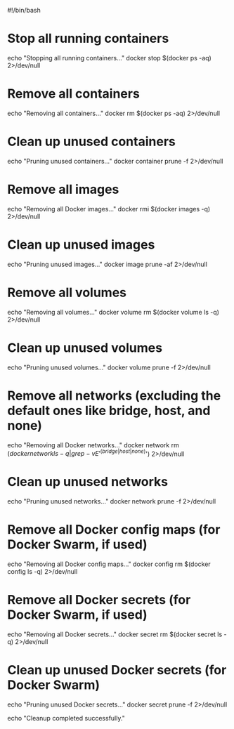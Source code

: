 
#!/bin/bash

# Stop all running containers
echo "Stopping all running containers..."
docker stop $(docker ps -aq) 2>/dev/null

# Remove all containers
echo "Removing all containers..."
docker rm $(docker ps -aq) 2>/dev/null

# Clean up unused containers
echo "Pruning unused containers..."
docker container prune -f 2>/dev/null

# Remove all images
echo "Removing all Docker images..."
docker rmi $(docker images -q) 2>/dev/null

# Clean up unused images
echo "Pruning unused images..."
docker image prune -af 2>/dev/null

# Remove all volumes
echo "Removing all volumes..."
docker volume rm $(docker volume ls -q) 2>/dev/null

# Clean up unused volumes
echo "Pruning unused volumes..."
docker volume prune -f 2>/dev/null

# Remove all networks (excluding the default ones like bridge, host, and none)
echo "Removing all Docker networks..."
docker network rm $(docker network ls -q | grep -vE '^(bridge|host|none)$') 2>/dev/null

# Clean up unused networks
echo "Pruning unused networks..."
docker network prune -f 2>/dev/null

# Remove all Docker config maps (for Docker Swarm, if used)
echo "Removing all Docker config maps..."
docker config rm $(docker config ls -q) 2>/dev/null

# Remove all Docker secrets (for Docker Swarm, if used)
echo "Removing all Docker secrets..."
docker secret rm $(docker secret ls -q) 2>/dev/null

# Clean up unused Docker secrets (for Docker Swarm)
echo "Pruning unused Docker secrets..."
docker secret prune -f 2>/dev/null

echo "Cleanup completed successfully."
